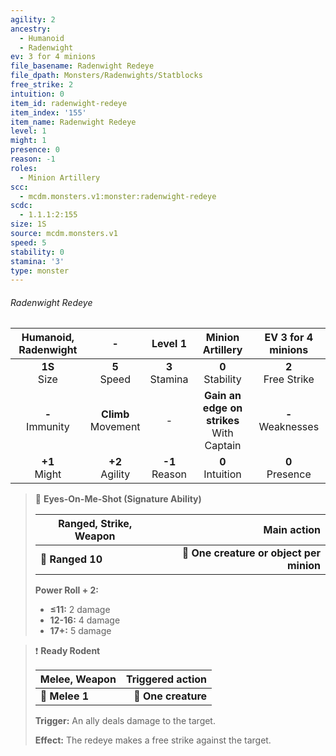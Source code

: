 ```yaml
---
agility: 2
ancestry:
  - Humanoid
  - Radenwight
ev: 3 for 4 minions
file_basename: Radenwight Redeye
file_dpath: Monsters/Radenwights/Statblocks
free_strike: 2
intuition: 0
item_id: radenwight-redeye
item_index: '155'
item_name: Radenwight Redeye
level: 1
might: 1
presence: 0
reason: -1
roles:
  - Minion Artillery
scc:
  - mcdm.monsters.v1:monster:radenwight-redeye
scdc:
  - 1.1.1:2:155
size: 1S
source: mcdm.monsters.v1
speed: 5
stability: 0
stamina: '3'
type: monster
---
```


###### Radenwight Redeye

| Humanoid, Radenwight |            -            |      Level 1       |               Minion Artillery                |   EV 3 for 4 minions   |
| :------------------: | :---------------------: | :----------------: | :-------------------------------------------: | :--------------------: |
|   **1S**<br/> Size   |    **5**<br/> Speed     | **3**<br/> Stamina |             **0**<br/> Stability              | **2**<br/> Free Strike |
| **-**<br/> Immunity  | **Climb**<br/> Movement |         -          | **Gain an edge on strikes**<br/> With Captain | **-**<br/> Weaknesses  |
|  **+1**<br/> Might   |   **+2**<br/> Agility   | **-1**<br/> Reason |             **0**<br/> Intuition              |  **0**<br/> Presence   |

<!-- -->
> 🏹 **Eyes-On-Me-Shot (Signature Ability)**
>
> | **Ranged, Strike, Weapon** |                          **Main action** |
> | -------------------------- | ---------------------------------------: |
> | **📏 Ranged 10**           | **🎯 One creature or object per minion** |
>
> **Power Roll + 2:**
>
> - **≤11:** 2 damage
> - **12-16:** 4 damage
> - **17+:** 5 damage

<!-- -->
> ❗️ **Ready Rodent**
>
> | **Melee, Weapon** | **Triggered action** |
> | ----------------- | -------------------: |
> | **📏 Melee 1**    |  **🎯 One creature** |
>
> **Trigger:** An ally deals damage to the target.
>
> **Effect:** The redeye makes a free strike against the target.
